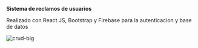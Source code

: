 
**Sistema de reclamos de usuarios**

Realizado con React JS, Bootstrap y Firebase para la autenticacion y base de datos

![crud-big](https://user-images.githubusercontent.com/87371966/148938939-03e52cf1-dff3-46d1-9575-026214d75c16.png)
